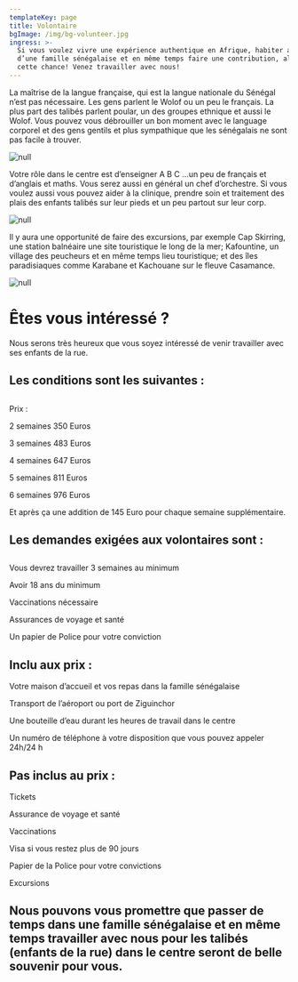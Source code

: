 ```yaml
---
templateKey: page
title: Volontaire
bgImage: /img/bg-volunteer.jpg
ingress: >-
  Si vous voulez vivre une expérience authentique en Afrique, habiter au sien
  d’une famille sénégalaise et en même temps faire une contribution, alors tenez
  cette chance! Venez travailler avec nous!
---
```

La maîtrise de la langue française, qui est la langue nationale du Sénégal n’est pas nécessaire. Les gens parlent le Wolof ou un peu le français. La plus part des talibés parlent poular, un des groupes ethnique et aussi le Wolof. Vous pouvez vous débrouiller un bon moment avec le language corporel et des gens gentils et plus sympathique que les sénégalais ne sont pas facile à trouver. 

![null](/img/volontär-3.jpg)

Votre rôle dans le centre est d’enseigner A B C …un peu de français et d’anglais et maths. Vous serez aussi en général un chef d’orchestre. Si vous voulez aussi vous pouvez aider à la clinique, prendre soin et traitement des plais des enfants talibés sur leur pieds et un peu partout sur leur corp. 

![null](/img/volontär-2.jpg)

Il y aura une opportunité de faire des excursions, par exemple Cap Skirring, une station balnéaire une site touristique le long de la mer; Kafountine, un village des peucheurs et en même temps lieu touristique; et des îles paradisiaques comme Karabane et Kachouane sur le fleuve Casamance.

![null](/img/mat-4.jpg)

# Êtes vous intéressé ?

Nous serons très heureux que vous soyez intéressé de venir travailler avec ses enfants de la rue.

## Les conditions sont les suivantes :

## 

Prix :

2 semaines  350 Euros

3 semaines  483 Euros

4 semaines  647 Euros

5 semaines  811 Euros

6 semaines  976 Euros

Et après ça une addition de 145 Euro pour chaque semaine supplémentaire. 

## Les demandes exigées aux volontaires sont :

## 

Vous devrez travailler 3 semaines au minimum

Avoir 18 ans du minimum

Vaccinations nécessaire 

Assurances de voyage et santé 

Un papier de Police pour votre conviction 

## Inclu aux prix :

Votre maison d’accueil et vos repas dans la famille sénégalaise 

Transport de l’aéroport ou port de Ziguinchor 

Une bouteille d’eau durant les heures de travail dans le centre

Un numéro de téléphone à votre disposition que vous pouvez appeler 24h/24 h

## Pas inclus au prix :

Tickets

Assurance de voyage et santé 

Vaccinations

Visa si vous restez plus de 90 jours

Papier de la Police pour votre convictions 

Excursions

## Nous pouvons vous promettre que passer de temps dans une famille sénégalaise et en même temps travailler avec nous pour les talibés (enfants de la rue) dans le centre seront de belle souvenir pour vous.
